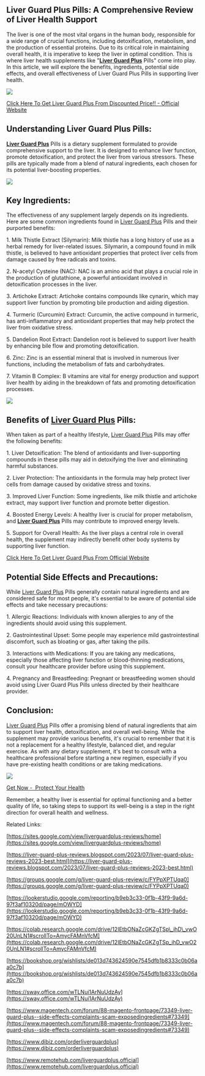 Liver Guard Plus Pills: A Comprehensive Review of Liver Health Support
----------------------------------------------------------------------

The liver is one of the most vital organs in the human body, responsible for a wide range of crucial functions, including detoxification, metabolism, and the production of essential proteins. Due to its critical role in maintaining overall health, it is imperative to keep the liver in optimal condition. This is where liver health supplements like "**[Liver Guard Plus](https://sites.google.com/view/liverguardplus-reviews/home)** Pills" come into play. In this article, we will explore the benefits, ingredients, potential side effects, and overall effectiveness of Liver Guard Plus Pills in supporting liver health.

[![](https://blogger.googleusercontent.com/img/b/R29vZ2xl/AVvXsEixu1WBknN76BxC0XLTZoxr-uxsDn7XrgktPn3Q2vfyhAGQDQNuk3yruHhQmGnK8Tmxs9cSq0H1HC_xjtUlVAcaF0rVKbf1xEJ4osDQsj1TycMalofqqKiO1kfkN98rCgPgqf_c40wBLOYn4bjQe1HEj8Wa-f2x1JEyXXzfAw7evm8mtqS1q3HEiSrlUbHx/w640-h462/Screenshot%20(977).png)](https://www.reliances.store/grab-liver-guard-plus)

[Click Here To Get Liver Guard Plus From Discounted Price!! - Official Website](https://www.reliances.store/grab-liver-guard-plus)

Understanding Liver Guard Plus Pills:
-------------------------------------

**[Liver Guard Plus](https://liver-guard-plus-reviews.blogspot.com/2023/07/liver-guard-plus-reviews-2023-best.html)** Pills is a dietary supplement formulated to provide comprehensive support to the liver. It is designed to enhance liver function, promote detoxification, and protect the liver from various stressors. These pills are typically made from a blend of natural ingredients, each chosen for its potential liver-boosting properties.

[![](https://blogger.googleusercontent.com/img/b/R29vZ2xl/AVvXsEi1EQ6Su8dM2J5wwWpJneKB-9FRjVZrTXKvt7Us9VEd9n9o8aG2jgZCRC11l58PDpT8qtNbRj26FL-bJO0ITh1TVroE7JPx5DkuvqCn0DLdXV7sYyAc9F2oSFmWKaIiRq2o-UCNlvU-pesL_x1--MyVUSAHSnB2AnpflZnK0n_kr__fr_z4BvNpwxC26snC/w640-h322/Screenshot%20(978).png)](https://www.reliances.store/grab-liver-guard-plus)

Key Ingredients:
----------------

The effectiveness of any supplement largely depends on its ingredients. Here are some common ingredients found in [Liver Guard Plus](https://colab.research.google.com/drive/12IEtbONaZcGKZgTSp_ihD_vwO20UnLN1#scrollTo=AmycFAMnVfcM) Pills and their purported benefits:

1\. Milk Thistle Extract (Silymarin): Milk thistle has a long history of use as a herbal remedy for liver-related issues. Silymarin, a compound found in milk thistle, is believed to have antioxidant properties that protect liver cells from damage caused by free radicals and toxins.

2\. N-acetyl Cysteine (NAC): NAC is an amino acid that plays a crucial role in the production of glutathione, a powerful antioxidant involved in detoxification processes in the liver.

3\. Artichoke Extract: Artichoke contains compounds like cynarin, which may support liver function by promoting bile production and aiding digestion.

4\. Turmeric (Curcumin) Extract: Curcumin, the active compound in turmeric, has anti-inflammatory and antioxidant properties that may help protect the liver from oxidative stress.

5\. Dandelion Root Extract: Dandelion root is believed to support liver health by enhancing bile flow and promoting detoxification.

6\. Zinc: Zinc is an essential mineral that is involved in numerous liver functions, including the metabolism of fats and carbohydrates.

7\. Vitamin B Complex: B vitamins are vital for energy production and support liver health by aiding in the breakdown of fats and promoting detoxification processes.

[![](https://blogger.googleusercontent.com/img/b/R29vZ2xl/AVvXsEhIPs8w0nVUhM_MSe8ASFzF-RPwLgoywTU6t_DYsO64TSWcFFw3ByHmBry_GTOHKM_-rGXLF4-aEE7QUVOEJBSV5QE5LvwaSJWrT5TonVXZO438Mru1c5jcqiNznWbh1pHraqdJH6D8o38R7tpgYvOLP3PQn35xTO3jgQsiilQX6RN-jaNOnlYr4mNQPEHn/w640-h424/Screenshot%20(979).png)](https://www.reliances.store/grab-liver-guard-plus)

Benefits of [Liver Guard Plus](https://lookerstudio.google.com/reporting/b9eb3c33-0f1b-43f9-9a6d-97f3af10320d/page/mOWYD) Pills:
--------------------------------------------------------------------------------------------------------------------------------

When taken as part of a healthy lifestyle, [Liver Guard Plus](https://sway.office.com/wTLNui1ArNuUdzAy) Pills may offer the following benefits:

1\. Liver Detoxification: The blend of antioxidants and liver-supporting compounds in these pills may aid in detoxifying the liver and eliminating harmful substances.

2\. Liver Protection: The antioxidants in the formula may help protect liver cells from damage caused by oxidative stress and toxins.

3\. Improved Liver Function: Some ingredients, like milk thistle and artichoke extract, may support liver function and promote better digestion.

4\. Boosted Energy Levels: A healthy liver is crucial for proper metabolism, and **[Liver Guard Plus](https://bookshop.org/wishlists/de013d743624590e7545dfb1b8333c0b06aa0c7b)** Pills may contribute to improved energy levels.

5\. Support for Overall Health: As the liver plays a central role in overall health, the supplement may indirectly benefit other body systems by supporting liver function.

[Click Here To Get Liver Guard Plus From Official Website](https://www.reliances.store/grab-liver-guard-plus)

Potential Side Effects and Precautions:
---------------------------------------

While [Liver Guard Plus](https://groups.google.com/g/liver-guard-plus-review/c/FYPpXPTUqa0) Pills generally contain natural ingredients and are considered safe for most people, it's essential to be aware of potential side effects and take necessary precautions:

1\. Allergic Reactions: Individuals with known allergies to any of the ingredients should avoid using this supplement.

2\. Gastrointestinal Upset: Some people may experience mild gastrointestinal discomfort, such as bloating or gas, after taking the pills.

3\. Interactions with Medications: If you are taking any medications, especially those affecting liver function or blood-thinning medications, consult your healthcare provider before using this supplement.

4\. Pregnancy and Breastfeeding: Pregnant or breastfeeding women should avoid using Liver Guard Plus Pills unless directed by their healthcare provider.

Conclusion:
-----------

[Liver Guard Plus](https://www.dibiz.com/orderliverguardplus) Pills offer a promising blend of natural ingredients that aim to support liver health, detoxification, and overall well-being. While the supplement may provide various benefits, it's crucial to remember that it is not a replacement for a healthy lifestyle, balanced diet, and regular exercise. As with any dietary supplement, it's best to consult with a healthcare professional before starting a new regimen, especially if you have pre-existing health conditions or are taking medications.

[![](https://blogger.googleusercontent.com/img/b/R29vZ2xl/AVvXsEi5KGjIwLREZU7g1-5ZZmWEErsnI6dDIg1zMNCX9S2DIB_yBAsyuRJGLqqESQT0tGHa5Ej1BCmJmNKaFmxPWMlFviYrsM42glUs22wt0HkyVU5VTrpDFbs1TO-LpnNuS-kmQ2m_HvV1W3XNfFhSCs8pUZxVY2fGoLwd_jSsOrSMecxYPVSs5UM5-BSL7gZU/w640-h270/Screenshot%20(976).png)](https://www.reliances.store/grab-liver-guard-plus)

[Get Now -  Protect Your Health](https://www.reliances.store/grab-liver-guard-plus)

Remember, a healthy liver is essential for optimal functioning and a better quality of life, so taking steps to support its well-being is a step in the right direction for overall health and wellness.

Related Links:

[https://sites.google.com/view/liverguardplus-reviews/home](https://sites.google.com/view/liverguardplus-reviews/home)

[https://liver-guard-plus-reviews.blogspot.com/2023/07/liver-guard-plus-reviews-2023-best.html](https://liver-guard-plus-reviews.blogspot.com/2023/07/liver-guard-plus-reviews-2023-best.html)

[https://groups.google.com/g/liver-guard-plus-review/c/FYPpXPTUqa0](https://groups.google.com/g/liver-guard-plus-review/c/FYPpXPTUqa0)

[https://lookerstudio.google.com/reporting/b9eb3c33-0f1b-43f9-9a6d-97f3af10320d/page/mOWYD](https://lookerstudio.google.com/reporting/b9eb3c33-0f1b-43f9-9a6d-97f3af10320d/page/mOWYD)

[https://colab.research.google.com/drive/12IEtbONaZcGKZgTSp\_ihD\_vwO20UnLN1#scrollTo=AmycFAMnVfcM](https://colab.research.google.com/drive/12IEtbONaZcGKZgTSp_ihD_vwO20UnLN1#scrollTo=AmycFAMnVfcM)

[https://bookshop.org/wishlists/de013d743624590e7545dfb1b8333c0b06aa0c7b](https://bookshop.org/wishlists/de013d743624590e7545dfb1b8333c0b06aa0c7b)

[https://sway.office.com/wTLNui1ArNuUdzAy](https://sway.office.com/wTLNui1ArNuUdzAy)

[https://www.magentech.com/forum/88-magento-frontpage/73349-liver-guard-plus--side-effects-complaints-scam-exposedingredients#73349](https://www.magentech.com/forum/88-magento-frontpage/73349-liver-guard-plus--side-effects-complaints-scam-exposedingredients#73349)

[https://www.dibiz.com/orderliverguardplus](https://www.dibiz.com/orderliverguardplus)

[https://www.remotehub.com/liverguardplus.official](https://www.remotehub.com/liverguardplus.official)
